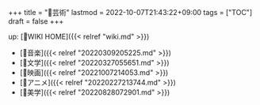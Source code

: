 +++
title = "📂芸術"
lastmod = 2022-10-07T21:43:22+09:00
tags = ["TOC"]
draft = false
+++

up: [📝WIKI HOME]({{< relref "wiki.md" >}})

-   [📁音楽]({{< relref "20220309205225.md" >}})
-   [📁文学]({{< relref "20220327055651.md" >}})
-   [📁映画]({{< relref "20221007214053.md" >}})
-   [🔖アニメ]({{< relref "20220227213744.md" >}})
-   [📝美学]({{< relref "20220828072901.md" >}})
